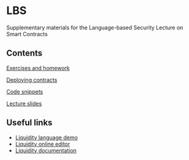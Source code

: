 # LBS
Supplementary materials for the Language-based Security Lecture on Smart Contracts

Contents
--------

[Exercises and homework](exercises.md)

[Deploying contracts](try-liquidity.md)

[Code snippets](Code)

[Lecture slides](SmartContractsSlides.pdf)

Useful links
------------

* [Liquidity language demo](https://www.ocamlpro.com/2018/02/08/liquidity-smart-contract-deploy-live-demo-on-tezos-alphanet-jfla2018/)
* [Liquidity online editor](http://www.liquidity-lang.org/edit/)
* [Liquidity documentation](http://www.liquidity-lang.org/edit/doc/)
